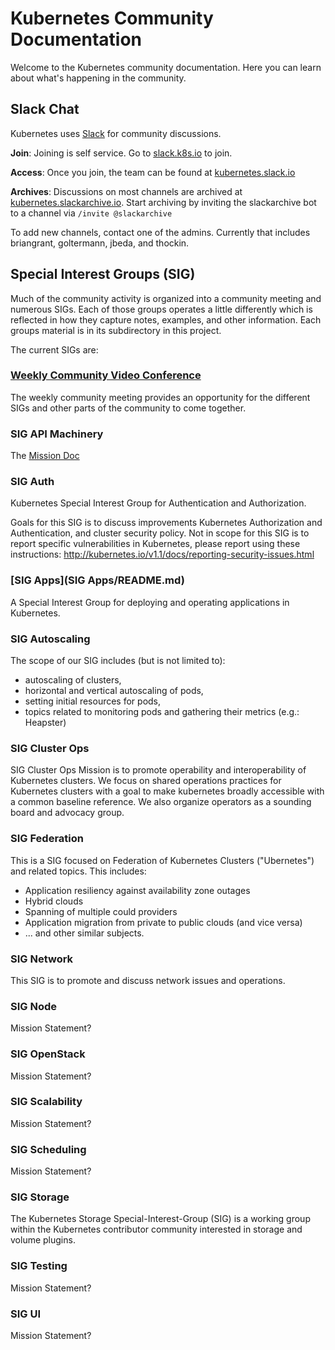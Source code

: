 # Kubernetes Community Documentation

Welcome to the Kubernetes community documentation. Here you can learn about what's happening in the community.

## Slack Chat

Kubernetes uses [Slack](http://slack.com) for community discussions.

**Join**: Joining is self service.  Go to [slack.k8s.io](http://slack.k8s.io) to join.

**Access**: Once you join, the team can be found at [kubernetes.slack.io](http://kubernetes.slack.io)

**Archives**: Discussions on most channels are archived at [kubernetes.slackarchive.io](http://kubernetes.slackarchive.io).  Start archiving by inviting the slackarchive bot to a channel via `/invite @slackarchive`

To add new channels, contact one of the admins. Currently that includes briangrant, goltermann, jbeda, and thockin.

## Special Interest Groups (SIG)

Much of the community activity is organized into a community meeting and numerous SIGs. Each of those groups operates a little differently which is reflected in how they capture notes, examples, and other information. Each groups material is in its subdirectory in this project.

The current SIGs are:

### [Weekly Community Video Conference](community/README.md)

The weekly community meeting provides an opportunity for the different SIGs and other parts of the community to come together.

### SIG API Machinery

The [Mission Doc](https://goo.gl/x5nWrF)

### SIG Auth

Kubernetes Special Interest Group for Authentication and Authorization.

Goals for this SIG is to discuss improvements Kubernetes Authorization and Authentication, and cluster security policy. Not in scope for this SIG is to report specific vulnerabilities in Kubernetes, please report using these instructions: http://kubernetes.io/v1.1/docs/reporting-security-issues.html

### [SIG Apps](SIG Apps/README.md)

A Special Interest Group for deploying and operating applications in Kubernetes.

### SIG Autoscaling

The scope of our SIG includes (but is not limited to):

* autoscaling of clusters,
* horizontal and vertical autoscaling of pods,
* setting initial resources for pods,
* topics related to monitoring pods and gathering their metrics (e.g.: Heapster)

### SIG Cluster Ops

SIG Cluster Ops Mission is to promote operability and interoperability of Kubernetes clusters.  We focus on shared operations practices for Kubernetes clusters with a goal to make kubernetes broadly accessible with a common baseline reference.  We also organize operators as a sounding board and advocacy group.

### SIG Federation

This is a SIG focused on Federation of Kubernetes Clusters ("Ubernetes") and related topics.  This includes:

* Application resiliency against availability zone outages
* Hybrid clouds
* Spanning of multiple could providers
* Application migration from private to public clouds (and vice versa)
* ... and other similar subjects.

### SIG Network

This SIG is to promote and discuss network issues and operations.

### SIG Node

Mission Statement?

### SIG OpenStack

Mission Statement?

### SIG Scalability

Mission Statement?

### SIG Scheduling

Mission Statement?

### SIG Storage

The Kubernetes Storage Special-Interest-Group (SIG) is a working group within the Kubernetes contributor community interested in storage and volume plugins.

### SIG Testing

Mission Statement?

### SIG UI

Mission Statement?
